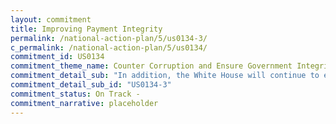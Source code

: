 ```yaml
---
layout: commitment
title: Improving Payment Integrity
permalink: /national-action-plan/5/us0134-3/
c_permalink: /national-action-plan/5/us0134/
commitment_id: US0134
commitment_theme_name: Counter Corruption and Ensure Government Integrity and Accountability to the Public
commitment_detail_sub: "In addition, the White House will continue to engage with the head of each agency that has a High Priority Program as defined by PIIA to report on actions taken to prevent improper payments."
commitment_detail_sub_id: "US0134-3"
commitment_status: On Track -
commitment_narrative: placeholder
---
```


